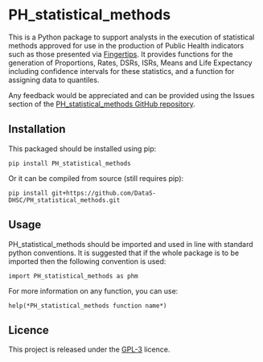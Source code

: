 # PH_statistical_methods
This is a Python package to support analysts in the execution of statistical
methods approved for use in the production of Public Health indicators such as
those presented via [Fingertips](https://fingertips.phe.org.uk/). It
provides functions for the generation of Proportions, Rates, DSRs, ISRs,
Means and Life Expectancy including confidence intervals for these statistics,
and a function for assigning data to quantiles.

Any feedback would be appreciated and can be provided using the Issues
section of the [PH_statistical_methods GitHub
repository](https://github.com/DataS-DHSC/PH_statistical_methods/issues).

## Installation
 
This packaged should be installed using pip:

```
pip install PH_statistical_methods
``` 

Or it can be compiled from source (still requires pip):

```
pip install git+https://github.com/DataS-DHSC/PH_statistical_methods.git
```

## Usage

PH_statistical_methods should be imported and used in line with standard python
conventions. It is suggested that if the whole package is to be imported 
then the following convention is used:
 
```
import PH_statistical_methods as phm
```

For more information on any function, you can use:

```
help(*PH_statistical_methods function name*)
```

## Licence

This project is released under the [GPL-3](https://opensource.org/licenses/GPL-3.0)
licence.
